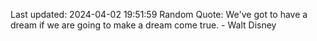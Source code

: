 Last updated: 2024-04-02 19:51:59
Random Quote: We've got to have a dream if we are going to make a dream come true. - Walt Disney